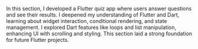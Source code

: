 
In this section, I developed a Flutter quiz app where users answer questions and see their results. I deepened my understanding of Flutter and Dart, learning about widget interaction, conditional rendering, and state management. I explored Dart features like loops and list manipulation, enhancing UI with scrolling and styling. This section laid a strong foundation for future Flutter projects.
